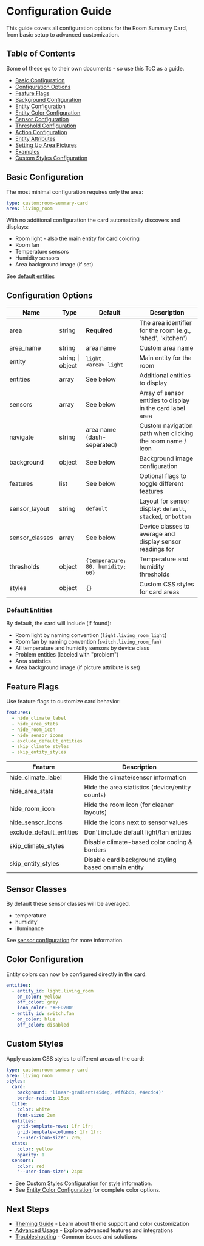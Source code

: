 # Configuration Guide

This guide covers all configuration options for the Room Summary Card, from basic setup to advanced customization.

## Table of Contents

Some of these go to their own documents - so use this ToC as a guide.

- [Basic Configuration](#basic-configuration)
- [Configuration Options](#configuration-options)
- [Feature Flags](#feature-flags)
- [Background Configuration](configuration/BACKGROUND-CONFIGURATION.md)
- [Entity Configuration](configuration/ENTITY-CONFIGURATION.md)
- [Entity Color Configuration](configuration/ENTITY-COLOR-CONFIGURATION.md)
- [Sensor Configuration](configuration/SENSOR-CONFIGURATION.md)
- [Threshold Configuration](configuration/THRESHOLD-CONFIGURATION.md)
- [Action Configuration](configuration/ACTION-CONFIGURATION.md)
- [Entity Attributes](configuration/ENTITY-ATTRIBUTES.md)
- [Setting Up Area Pictures](configuration/AREA-PICTURES.md)
- [Examples](configuration/EXAMPLES.md)
- [Custom Styles Configuration](configuration/CUSTOM-STYLES.md)

## Basic Configuration

The most minimal configuration requires only the area:

```yaml
type: custom:room-summary-card
area: living_room
```

With no additional configuration the card automatically discovers and displays:

- Room light - also the main entity for card coloring
- Room fan
- Temperature sensors
- Humidity sensors
- Area background image (if set)

See [default entities](#default-entities)

## Configuration Options

| Name           | Type             | Default                           | Description                                                  |
| -------------- | ---------------- | --------------------------------- | ------------------------------------------------------------ |
| area           | string           | **Required**                      | The area identifier for the room (e.g., 'shed', 'kitchen')   |
| area_name      | string           | area name                         | Custom area name                                             |
| entity         | string \| object | `light.<area>_light`              | Main entity for the room                                     |
| entities       | array            | See below                         | Additional entities to display                               |
| sensors        | array            | See below                         | Array of sensor entities to display in the card label area   |
| navigate       | string           | area name (dash-separated)        | Custom navigation path when clicking the room name / icon    |
| background     | object           | See below                         | Background image configuration                               |
| features       | list             | See below                         | Optional flags to toggle different features                  |
| sensor_layout  | string           | `default`                         | Layout for sensor display: `default`, `stacked`, or `bottom` |
| sensor_classes | array            | See below                         | Device classes to average and display sensor readings for    |
| thresholds     | object           | `{temperature: 80, humidity: 60}` | Temperature and humidity thresholds                          |
| styles         | object           | `{}`                              | Custom CSS styles for card areas                             |

### Default Entities

By default, the card will include (if found):

- Room light by naming convention (`light.living_room_light`)
- Room fan by naming convention (`switch.living_room_fan`)
- All temperature and humidity sensors by device class
- Problem entities (labeled with "problem")
- Area statistics
- Area background image (if picture attribute is set)

## Feature Flags

Use feature flags to customize card behavior:

```yaml
features:
  - hide_climate_label
  - hide_area_stats
  - hide_room_icon
  - hide_sensor_icons
  - exclude_default_entities
  - skip_climate_styles
  - skip_entity_styles
```

| Feature                  | Description                                          |
| ------------------------ | ---------------------------------------------------- |
| hide_climate_label       | Hide the climate/sensor information                  |
| hide_area_stats          | Hide the area statistics (device/entity counts)      |
| hide_room_icon           | Hide the room icon (for cleaner layouts)             |
| hide_sensor_icons        | Hide the icons next to sensor values                 |
| exclude_default_entities | Don't include default light/fan entities             |
| skip_climate_styles      | Disable climate-based color coding & borders         |
| skip_entity_styles       | Disable card background styling based on main entity |

## Sensor Classes

By default these sensor classes will be averaged.

- temperature
- humidity'
- illuminance

See [sensor configuration](configuration/SENSOR-CONFIGURATION.md) for more information.

## Color Configuration

Entity colors can now be configured directly in the card:

```yaml
entities:
  - entity_id: light.living_room
    on_color: yellow
    off_color: grey
    icon_color: '#FFD700'
  - entity_id: switch.fan
    on_color: blue
    off_color: disabled
```

## Custom Styles

Apply custom CSS styles to different areas of the card:

```yaml
type: custom:room-summary-card
area: living_room
styles:
  card:
    background: 'linear-gradient(45deg, #ff6b6b, #4ecdc4)'
    border-radius: 15px
  title:
    color: white
    font-size: 2em
  entities:
    grid-template-rows: 1fr 1fr;
    grid-template-columns: 1fr 1fr;
    '--user-icon-size': 20%;
  stats:
    color: yellow
    opacity: 1
  sensors:
    color: red
    '--user-icon-size': 24px
```

- See [Custom Styles Configuration](configuration/CUSTOM-STYLES.md) for style information.
- See [Entity Color Configuration](configuration/ENTITY-COLOR-CONFIGURATION.md) for complete color options.

## Next Steps

- [Theming Guide](THEMING.md) - Learn about theme support and color customization
- [Advanced Usage](ADVANCED.md) - Explore advanced features and integrations
- [Troubleshooting](TROUBLESHOOTING.md) - Common issues and solutions
